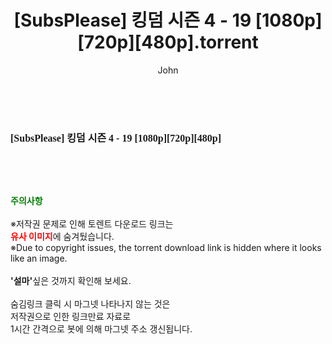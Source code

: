 ﻿---
layout: post
title:  "[SubsPlease] 킹덤 시즌 4 - 19 [1080p][720p][480p].torrent"
author: John
categories: [ 애니메이션 ]
tags: [  ]
image:  
description: "[SubsPlease] 킹덤 시즌 4 - 19 [1080p][720p][480p] torrent 정보 공유"
toc: true
toc_sticky: true
---

<br>
<div class="view-img">
<a class="view_image" href="http://torrentmobile61.com/bbs/view_image.php?fn=%2Fdata%2Ffile%2Fani%2F3735183265_Gg0fkohj_fe096339bbc181051472a3480499a7f990af4522.jpg" target="_blank"><img alt="" class="img-tag" content="http://torrentmobile61.com/data/file/ani/3735183265_Gg0fkohj_fe096339bbc181051472a3480499a7f990af4522.jpg" itemprop="image" src="http://torrentmobile61.com/data/file/ani/3735183265_Gg0fkohj_fe096339bbc181051472a3480499a7f990af4522.jpg"/></a></div><div class="view-content" itemprop="description">
<p><span style="font-family:nanumsquareround;font-size:16px;font-weight:700;white-space:nowrap;background-color:rgb(255,255,255);">[SubsPlease] 킹덤 시즌 4 - 19 [1080p][720p][480p]</span> </p> </div>
    
<br><br><br>
<p data-ke-size="size16"><b><span style="color: green;">주의사항</span></b><br /><br />※저작권 문제로 인해 토렌트 다운로드 링크는<br /><b><span style="color: red;">유사 이미지</span></b>에 숨겨뒀습니다.<br />※Due to copyright issues, the torrent download link is hidden where it looks like an image.<br /><br /><b>'설마'</b>싶은 것까지 확인해 보세요.<br /><br />숨김링크 클릭 시 마그넷 나타나지 않는 것은<br />저작권으로 인한 링크만료 자료로<br />1시간 간격으로 봇에 의해 마그넷 주소 갱신됩니다.</p>
